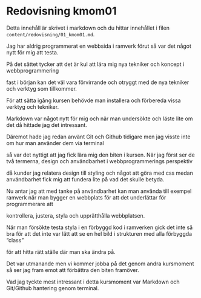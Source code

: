 ---
---
Redovisning kmom01
=========================

Detta innehåll är skrivet i markdown och du hittar innehållet i filen `content/redovisning/01_kmom01.md`.

Jag har aldrig programmerat en webbsida i ramverk förut så var det något nytt för mig att testa.

På det sättet tycker att det är kul att lära mig nya tekniker och koncept i webbprogrammering

fast i början kan det väl vara förvirrande och otryggt med de nya tekniker och verktyg som tillkommer.

För att sätta igång kursen behövde man installera och förbereda vissa verktyg och tekniker.

Markdown var något nytt för mig och när man undersökte och läste lite om det då hittade jag det intressant.

Däremot hade jag redan använt Git och Github tidigare men jag visste inte om hur man använder dem via terminal

så var det nyttigt att jag fick lära mig den biten i kursen. När jag först ser de två termerna, design och användbarhet i webbprogrammerings perspektiv

då kunder jag relatera design till styling och något att göra med css medan användbarhet fick mig att fundera lite på vad det skulle betyda.

Nu antar jag att med tanke på användbarhet kan man använda till exempel ramverk när man bygger en webbplats för att det underlättar för programmerare att

kontrollera, justera, styla och upprätthålla webbplatsen.

När man försökte testa styla i en förbyggd kod i ramverken gick det inte så bra för att det inte var lätt att se en hel bild i strukturen med alla förbyggda “class”

för att hitta rätt ställe där man ska ändra på.

Det var utmanande men vi kommer jobba på det genom andra kursmoment så ser jag fram emot att förbättra den biten framöver.

Vad jag tyckte mest intressant i detta kursmoment var Markdown och Git/Github hantering genom terminal.

